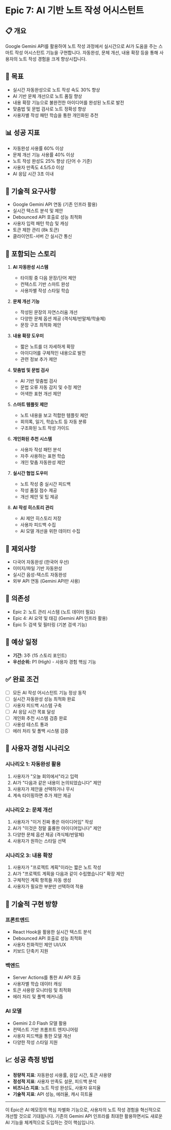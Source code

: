 # Epic 7: AI 기반 노트 작성 어시스턴트

## 📋 개요

Google Gemini API를 활용하여 노트 작성 과정에서 실시간으로 AI가 도움을 주는 스마트 작성 어시스턴트 기능을 구현합니다. 자동완성, 문체 개선, 내용 확장 등을 통해 사용자의 노트 작성 경험을 크게 향상시킵니다.

## 🎯 목표

-   실시간 자동완성으로 노트 작성 속도 30% 향상
-   AI 기반 문체 개선으로 노트 품질 향상
-   내용 확장 기능으로 불완전한 아이디어를 완성된 노트로 발전
-   맞춤법 및 문법 검사로 노트 정확성 향상
-   사용자별 작성 패턴 학습을 통한 개인화된 추천

## 📊 성공 지표

-   자동완성 사용률 60% 이상
-   문체 개선 기능 사용률 40% 이상
-   노트 작성 완성도 25% 향상 (단어 수 기준)
-   사용자 만족도 4.5/5.0 이상
-   AI 응답 시간 3초 이내

## 🔧 기술적 요구사항

-   Google Gemini API 연동 (기존 인프라 활용)
-   실시간 텍스트 분석 및 제안
-   Debounced API 호출로 성능 최적화
-   사용자 입력 패턴 학습 및 캐싱
-   토큰 제한 관리 (8k 토큰)
-   클라이언트-서버 간 실시간 통신

## 📝 포함되는 스토리

1. **AI 자동완성 시스템**
   - 타이핑 중 다음 문장/단어 제안
   - 컨텍스트 기반 스마트 완성
   - 사용자별 작성 스타일 학습

2. **문체 개선 기능**
   - 작성된 문장의 자연스러움 개선
   - 다양한 문체 옵션 제공 (격식체/반말체/학술체)
   - 문장 구조 최적화 제안

3. **내용 확장 도우미**
   - 짧은 노트를 더 자세하게 확장
   - 아이디어를 구체적인 내용으로 발전
   - 관련 정보 추가 제안

4. **맞춤법 및 문법 검사**
   - AI 기반 맞춤법 검사
   - 문법 오류 자동 감지 및 수정 제안
   - 어색한 표현 개선 제안

5. **스마트 템플릿 제안**
   - 노트 내용을 보고 적합한 템플릿 제안
   - 회의록, 일기, 학습노트 등 자동 분류
   - 구조화된 노트 작성 가이드

6. **개인화된 추천 시스템**
   - 사용자 작성 패턴 분석
   - 자주 사용하는 표현 학습
   - 개인 맞춤 자동완성 제안

7. **실시간 협업 도우미**
   - 노트 작성 중 실시간 피드백
   - 작성 품질 점수 제공
   - 개선 제안 및 팁 제공

8. **AI 작성 히스토리 관리**
   - AI 제안 히스토리 저장
   - 사용자 피드백 수집
   - AI 모델 개선을 위한 데이터 수집

## 🚫 제외사항

-   다국어 자동완성 (한국어 우선)
-   이미지/파일 기반 자동완성
-   실시간 음성-텍스트 자동완성
-   외부 API 연동 (Gemini API만 사용)

## 🔗 의존성

-   Epic 2: 노트 관리 시스템 (노트 데이터 필요)
-   Epic 4: AI 요약 및 태깅 (Gemini API 인프라 활용)
-   Epic 5: 검색 및 필터링 (기본 검색 기능)

## 📅 예상 일정

-   **기간:** 3주 (15 스토리 포인트)
-   **우선순위:** P1 (High) - 사용자 경험 핵심 기능

## ✅ 완료 조건

-   [ ] 모든 AI 작성 어시스턴트 기능 정상 동작
-   [ ] 실시간 자동완성 성능 최적화 완료
-   [ ] 사용자 피드백 시스템 구축
-   [ ] AI 응답 시간 목표 달성
-   [ ] 개인화 추천 시스템 검증 완료
-   [ ] 사용성 테스트 통과
-   [ ] 에러 처리 및 폴백 시스템 검증

## 🎨 사용자 경험 시나리오

### 시나리오 1: 자동완성 활용
1. 사용자가 "오늘 회의에서"라고 입력
2. AI가 "다음과 같은 내용이 논의되었습니다" 제안
3. 사용자가 제안을 선택하거나 무시
4. 계속 타이핑하면 추가 제안 제공

### 시나리오 2: 문체 개선
1. 사용자가 "이거 진짜 좋은 아이디어임" 작성
2. AI가 "이것은 정말 훌륭한 아이디어입니다" 제안
3. 다양한 문체 옵션 제공 (격식체/반말체)
4. 사용자가 원하는 스타일 선택

### 시나리오 3: 내용 확장
1. 사용자가 "프로젝트 계획"이라는 짧은 노트 작성
2. AI가 "프로젝트 계획을 다음과 같이 수립했습니다" 확장 제안
3. 구체적인 계획 항목들 자동 생성
4. 사용자가 필요한 부분만 선택하여 적용

## 🔧 기술적 구현 방향

### 프론트엔드
- React Hook을 활용한 실시간 텍스트 분석
- Debounced API 호출로 성능 최적화
- 사용자 친화적인 제안 UI/UX
- 키보드 단축키 지원

### 백엔드
- Server Actions를 통한 AI API 호출
- 사용자별 학습 데이터 캐싱
- 토큰 사용량 모니터링 및 최적화
- 에러 처리 및 폴백 메커니즘

### AI 모델
- Gemini 2.0 Flash 모델 활용
- 컨텍스트 기반 프롬프트 엔지니어링
- 사용자 피드백을 통한 모델 개선
- 다양한 작성 스타일 지원

## 📈 성공 측정 방법

-   **정량적 지표**: 자동완성 사용률, 응답 시간, 토큰 사용량
-   **정성적 지표**: 사용자 만족도 설문, 피드백 분석
-   **비즈니스 지표**: 노트 작성 완성도, 사용자 유지율
-   **기술적 지표**: API 성능, 에러율, 캐시 히트율

---

이 Epic은 AI 메모장의 핵심 차별화 기능으로, 사용자의 노트 작성 경험을 혁신적으로 개선할 것으로 기대됩니다. 기존의 Gemini API 인프라를 최대한 활용하면서도 새로운 AI 기능을 체계적으로 도입하는 것이 핵심입니다.
